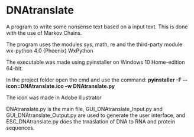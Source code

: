 # DNAtranslate
A program to write some nonsense text based on a input text. This is done with the use of Markov Chains.

The program uses the modules sys, math, re and the third-party module wx-python 4.0 (Phoenix) WxPython

The executable was made using pyinstaller on Windows 10 Home-edition 64-bit.

In the project folder open the cmd and use the command: **pyinstaller -F --icon=DNAtranslate.ico -w DNAtranslate.py**

The icon was made in Adobe Illustrator

DNAtranslate.py is the main file, GUI_DNAtranslate_Input.py and GUI_DNAtranslate_Output.py are used to generate the user interface, and ESC_DNAtranslate.py does the trnaslation of DNA to RNA and protein sequences.
